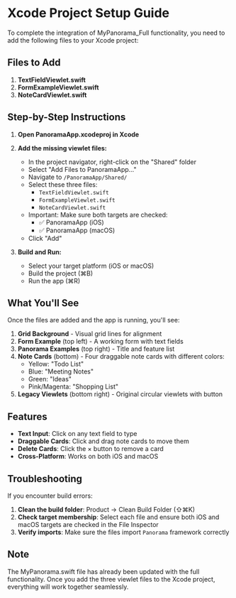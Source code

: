 # Xcode Project Setup Guide

To complete the integration of MyPanorama_Full functionality, you need to add the following files to your Xcode project:

## Files to Add

1. **TextFieldViewlet.swift**
2. **FormExampleViewlet.swift**
3. **NoteCardViewlet.swift**

## Step-by-Step Instructions

1. **Open PanoramaApp.xcodeproj in Xcode**

2. **Add the missing viewlet files:**
   - In the project navigator, right-click on the "Shared" folder
   - Select "Add Files to PanoramaApp..."
   - Navigate to `/PanoramaApp/Shared/`
   - Select these three files:
     - `TextFieldViewlet.swift`
     - `FormExampleViewlet.swift`
     - `NoteCardViewlet.swift`
   - Important: Make sure both targets are checked:
     - ✅ PanoramaApp (iOS)
     - ✅ PanoramaApp (macOS)
   - Click "Add"

3. **Build and Run:**
   - Select your target platform (iOS or macOS)
   - Build the project (⌘B)
   - Run the app (⌘R)

## What You'll See

Once the files are added and the app is running, you'll see:

1. **Grid Background** - Visual grid lines for alignment
2. **Form Example** (top left) - A working form with text fields
3. **Panorama Examples** (top right) - Title and feature list
4. **Note Cards** (bottom) - Four draggable note cards with different colors:
   - Yellow: "Todo List"
   - Blue: "Meeting Notes"
   - Green: "Ideas"
   - Pink/Magenta: "Shopping List"
5. **Legacy Viewlets** (bottom right) - Original circular viewlets with button

## Features

- **Text Input**: Click on any text field to type
- **Draggable Cards**: Click and drag note cards to move them
- **Delete Cards**: Click the × button to remove a card
- **Cross-Platform**: Works on both iOS and macOS

## Troubleshooting

If you encounter build errors:

1. **Clean the build folder**: Product → Clean Build Folder (⇧⌘K)
2. **Check target membership**: Select each file and ensure both iOS and macOS targets are checked in the File Inspector
3. **Verify imports**: Make sure the files import `Panorama` framework correctly

## Note

The MyPanorama.swift file has already been updated with the full functionality. Once you add the three viewlet files to the Xcode project, everything will work together seamlessly.